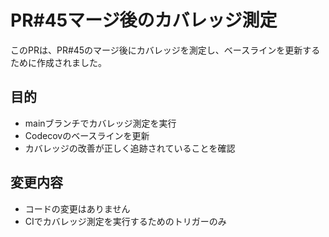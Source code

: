 # PR#45マージ後のカバレッジ測定

このPRは、PR#45のマージ後にカバレッジを測定し、ベースラインを更新するために作成されました。

## 目的
- mainブランチでカバレッジ測定を実行
- Codecovのベースラインを更新
- カバレッジの改善が正しく追跡されていることを確認

## 変更内容
- コードの変更はありません
- CIでカバレッジ測定を実行するためのトリガーのみ

